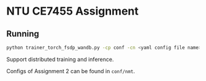 # NTU CE7455 Assignment

## Running

```bash
python trainer_torch_fsdp_wandb.py -cp conf -cn <yaml config file name>
```

Support distributed training and inference.

Configs of Assignment 2 can be found in `conf/nmt`.

